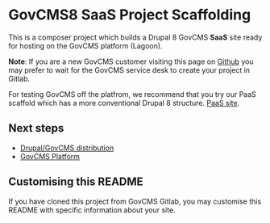 # GovCMS8 SaaS Project Scaffolding

This is a composer project which builds a Drupal 8 GovCMS **SaaS** site ready for
hosting on the GovCMS platform (Lagoon).

**Note**: If you are a new GovCMS customer visiting this page on
[Github](https://github.com/govCMS/govcms8-scaffold-paas)
you may prefer to wait for the GovCMS service desk to create your project in Gitlab.

For testing GovCMS off the platfrom, we recommend that you try our PaaS scaffold
which has a more conventional Drupal 8 structure.
[PaaS site](https://github.com/govCMS/govcms8-scaffold-paas).

## Next steps

 * [Drupal/GovCMS distribution](https://govcms.gov.au/wiki_distro)
 * [GovCMS Platform](https://govcms.gov.au/wiki_platform)

## Customising this README

If you have cloned this project from GovCMS Gitlab, you may customise this README
with specific information about your site.
